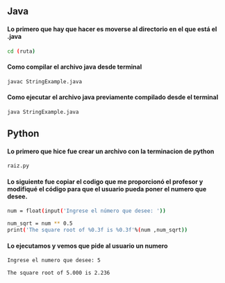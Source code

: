 ## Java

#### Lo primero que hay que hacer es moverse al directorio en el que está el .java

```bash
cd (ruta)
```

#### Como compilar el archivo java desde terminal

```bash
javac StringExample.java
```

#### Como ejecutar el archivo java previamente compilado desde el terminal


```bash
java StringExample.java
```

## Python

#### Lo primero que hice fue crear un archivo con la terminacion de python

```bash
raiz.py
```
#### Lo siguiente fue copiar el codigo que me proporcionó el profesor y modifiqué el código para que el usuario pueda poner el numero que desee.

```bash
num = float(input('Ingrese el número que desee: '))

num_sqrt = num ** 0.5
print('The square root of %0.3f is %0.3f'%(num ,num_sqrt))
```
#### Lo ejecutamos y vemos que pide al usuario un numero

```bash
Ingrese el numero que desee: 5

The square root of 5.000 is 2.236
```
